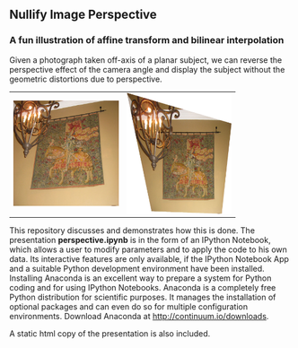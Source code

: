 ## Nullify Image Perspective

### A fun illustration of affine transform and bilinear interpolation

Given a photograph taken off-axis of a planar subject, we can reverse the perspective effect of the camera angle and display the subject without the geometric distortions due to perspective.

<table border="0" style="width:80%;border:0px"> <tr style="border:0px">
    <td style="width:50%;border:0px">
        <img src="images/tapestry.jpg" width="200px"/>
    </td>
    <td style="width:50%;border:0px">
        <img src="images/tapestry rectified.jpg" width="265px"/>
    </td>
</tr> </table>

This repository discusses and demonstrates how this is done. The presentation <b>perspective.ipynb</b> is in the form of an IPython Notebook, which allows a user to modify parameters and to apply the code to his own data. Its interactive features are only available, if the IPython Notebook App and a suitable Python development environment have been installed. Installing Anaconda is an excellent way to prepare a system for Python coding and for using IPython Notebooks. Anaconda is a completely free Python distribution for scientific purposes. It manages the installation of optional packages and can even do so for multiple configuration environments. Download Anaconda at http://continuum.io/downloads. 

A static html copy of the presentation is also included.